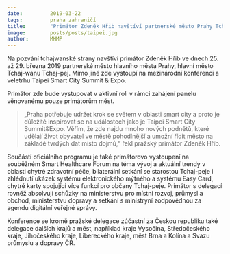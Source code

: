 ```yaml
---
date:         2019-03-22
tags:         praha zahraničí
title:        "Primátor Zdeněk Hřib navštíví partnerské město Prahy Tchaj-pej"
image: 	      posts/posts/taipei.jpg
author:       MHMP
---
```


Na pozvání tchajwanské strany navštíví primátor Zdeněk Hřib ve dnech 25. až 29. března 2019 partnerské město hlavního města Prahy, hlavní město Tchaj-wanu Tchaj-pej. Mimo jiné zde vystoupí na mezinárodní konferenci a veletrhu Taipei Smart City Summit & Expo.

Primátor zde bude vystupovat v aktivní roli v rámci zahájení panelu věnovanému pouze primátorům měst. 

> „Praha potřebuje udržet krok se světem v oblasti smart city a proto je důležité inspirovat se na událostech jako je Taipei Smart City Summit&Expo. Věřím, že zde najdu mnoho nových podnětů, které udělají život obyvatel ve městě pohodlnější a umožní řídit město na základě tvrdých dat místo dojmů,“ řekl pražský primátor Zdeněk Hřib.

Součástí oficiálního programu je také primátorovo vystoupení na souběžném Smart Healthcare Forum na téma vývoj a aktuální trendy v oblasti chytré zdravotní péče, bilaterální setkání se starostou Tchaj-peje i zhlédnutí ukázek systému elektronického mýtného a systému Easy Card, chytré karty spojující více funkcí pro občany Tchaj-peje. Primátor s delegací rovněž absolvují schůzky na ministerstvu pro místní rozvoj, průmysl a obchod, ministerstvu dopravy a setkání s ministryní zodpovědnou za agendu digitální veřejné správy.

Konference se kromě pražské delegace zúčastní za Českou republiku také delegace dalších krajů a měst, například kraje Vysočina, Středočeského kraje, Jihočeského kraje, Libereckého kraje, měst Brna a Kolína a Svazu průmyslu a dopravy ČR.

